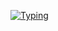 [![Typing](https://readme-typing-svg.demolab.com?font=Fira+Code&weight=600&size=24&duration=3200&pause=1000&color=2F81F7&width=435&lines=Hi!+I'm+driversline;Got+questions+about+the+code?;Hit+me+up+on+Discord)](https://github.com/driversline)
